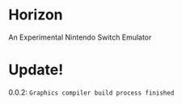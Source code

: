 # Horizon
An Experimental Nintendo Switch Emulator

# Update!
0.0.2: `Graphics compiler build process finished`
